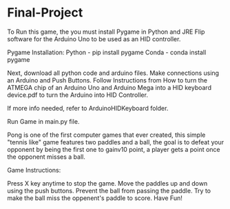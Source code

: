 # Final-Project

To Run this game, the you must install Pygame in Python and JRE Flip software for the Arduino Uno to be used as an HID controller.

Pygame Installation:
Python - pip install pygame
Conda - conda install pygame



Next, download all python code and arduino files.
Make connections using an Arduino and Push Buttons.
Follow Instructions from How to turn the ATMEGA chip of an Arduino Uno and Arduino Mega into a HID keyboard device.pdf to turn the Arduino into HID Controller.

If more info needed, refer to ArduinoHIDKeyboard folder.

Run Game in main.py file.




Pong is one of the first computer games that ever created, this simple "tennis like" game features two paddles and a ball, the goal is to defeat your opponent by being the first one to gainv10 point, a player gets a point once the opponent misses a ball.

Game Instructions: 

Press X key anytime to stop the game.
Move the paddles up and down using the push buttons.
Prevent the ball from passing the paddle.
Try to make the ball miss the oppenent's paddle to score.
Have Fun!
